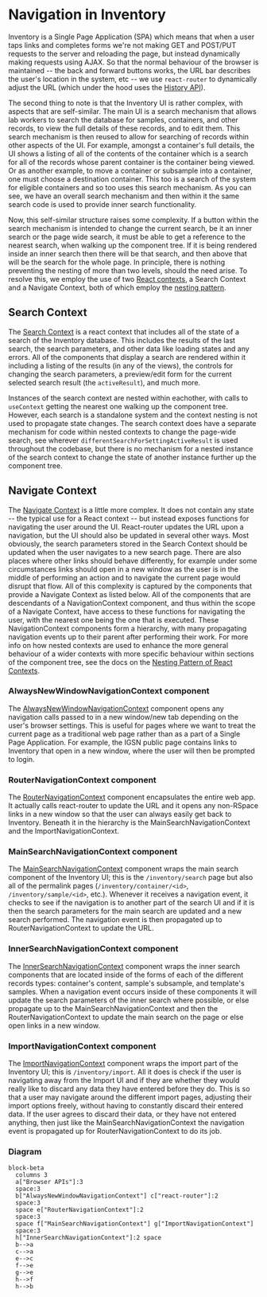 # Navigation in Inventory

Inventory is a Single Page Application (SPA) which means that when a user taps
links and completes forms we're not making GET and POST/PUT requests to the
server and reloading the page, but instead dynamically making requests using
AJAX. So that the normal behaviour of the browser is maintained -- the back and
forward buttons works, the URL bar describes the user's location in the system,
etc -- we use `react-router` to dynamically adjust the URL (which under the hood
uses the [History API][mdn-history-api]).

The second thing to note is that the Inventory UI is rather complex, with
aspects that are self-similar. The main UI is a search mechanism that allows lab
workers to search the database for samples, containers, and other records, to
view the full details of these records, and to edit them. This search mechanism
is then reused to allow for searching of records within other aspects of the UI.
For example, amongst a container's full details, the UI shows a listing of all
of the contents of the container which is a search for all of the records whose
parent container is the container being viewed. Or as another example, to move a
container or subsample into a container, one must choose a destination
container. This too is a search of the system for eligible containers and so too
uses this search mechanism. As you can see, we have an overall search mechanism
and then within it the same search code is used to provide inner search
functionality.

Now, this self-similar structure raises some complexity. If a button within the
search mechanism is intended to change the current search, be it an inner search
or the page wide search, it must be able to get a reference to the nearest
search, when walking up the component tree. If it is being rendered inside an
inner search then there will be that search, and then above that will be the
search for the whole page. In principle, there is nothing preventing the nesting
of more than two levels, should the need arise. To resolve this, we employ the
use of two [React contexts][react-context], a Search Context and a
Navigate Context, both of which employ the [nesting pattern](../stores/contexts/README.md#Nesting).

## Search Context

The [Search Context](../stores/contexts/Search.js) is a react context that
includes all of the state of a search of the Inventory database. This includes
the results of the last search, the search parameters, and other data like
loading states and any errors. All of the components that display a search are
rendered within it including a listing of the results (in any of the views), the
controls for changing the search parameters, a preview/edit form for the current
selected search result (the `activeResult`), and much more.

Instances of the search context are nested within eachother, with calls to
`useContext` getting the nearest one walking up the component tree. However,
each search is a standalone system and the context nesting is not used to
propagate state changes. The search context does have a separate mechanism for
code within nested contexts to change the page-wide search, see wherever
`differentSearchForSettingActiveResult` is used throughout the codebase, but
there is no mechanism for a nested instance of the search context to change the
state of another instance further up the component tree.

## Navigate Context

The [Navigate Context](../stores/contexts/Navigate.js) is a little more
complex. It does not contain any state -- the typical use for a React context --
but instead exposes functions for navigating the user around the UI.
React-router updates the URL upon a navigation, but the UI should also be
updated in several other ways. Most obviously, the search parameters stored in
the Search Context should be updated when the user navigates to a new search
page. There are also places where other links should behave differently, for
example under some circumstances links should open in a new window as the user
is in the middle of performing an action and to navigate the current page would
disrupt that flow. All of this complexity is captured by the components that
provide a Navigate Context as listed below. All of the components that are
descendants of a NavigationContext component, and thus within the scope of a
Navigate Context, have access to these functions for navigating the user, with
the nearest one being the one that is executed. These NavigationContext
components form a hierarchy, with many propagating navigation events up to their
parent after performing their work. For more info on how nested contexts are
used to enhance the more general behaviour of a wider contexts with more
specific behaviour within sections of the component tree, see the docs on the
[Nesting Pattern of React Contexts](../stores/contexts/README.md#Nesting).

### AlwaysNewWindowNavigationContext component

The [AlwaysNewWindowNavigationContext](../components/AlwaysNewWindowNavigationContext.js)
component opens any navigation calls passed to in a new window/new tab
depending on the user's browser settings. This is useful for pages where we
want to treat the current page as a traditional web page rather than as a part
of a Single Page Application. For example, the IGSN public page contains links
to Inventory that open in a new window, where the user will then be prompted to
login.

### RouterNavigationContext component

The [RouterNavigationContext](../components/RouterNavigationContext.js)
component encapsulates the entire web app. It actually calls react-router to
update the URL and it opens any non-RSpace links in a new window so that the
user can always easily get back to Inventory. Beneath it in the hierarchy is the
MainSearchNavigationContext and the ImportNavigationContext.

### MainSearchNavigationContext component

The [MainSearchNavigationContext](./Search/MainSearchNavigationContext.js)
component wraps the main search component of the Inventory UI; this is the
`/inventory/search` page but also all of the permalink pages
(`/inventory/container/<id>`, `/inventory/sample/<id>`, etc.). Whenever it
receives a navigation event, it checks to see if the navigation is to another
part of the search UI and if it is then the search parameters for the main
search are updated and a new search performed. The navigation event is then
propagated up to RouterNavigationContext to update the URL.

### InnerSearchNavigationContext component

The
[InnerSearchNavigationContext](./components/InnerSearchNavigationContext.js)
component wraps the inner search components that are located inside of the
forms of each of the different records types: container's content, sample's
subsample, and template's samples. When a navigation event occurs inside of
these components it will update the search parameters of the inner search where
possible, or else propagate up to the MainSearchNavigationContext and then the
RouterNavigationContext to update the main search on the page or else open
links in a new window.

### ImportNavigationContext component

The [ImportNavigationContext](./Import/NavigationContext.js) component wraps the
import part of the Inventory UI; this is `/inventory/import`. All it does is
check if the user is navigating away from the Import UI and if they are whether
they would really like to discard any data they have entered before they do.
This is so that a user may navigate around the different import pages, adjusting
their import options freely, without having to constantly discard their entered
data. If the user agrees to discard their data, or they have not entered
anything, then just like the MainSearchNavigationContext the navigation event
is propagated up for RouterNavigationContext to do its job.

### Diagram
```mermaid
block-beta
  columns 3
  a["Browser APIs"]:3
  space:3
  b["AlwaysNewWindowNavigationContext"] c["react-router"]:2
  space:3
  space e["RouterNavigationContext"]:2
  space:3
  space f["MainSearchNavigationContext"] g["ImportNavigationContext"]
  space:3
  h["InnerSearchNavigationContext"]:2 space
  b-->a
  c-->a
  e-->c
  f-->e
  g-->e
  h-->f
  h-->b
```

[mdn-history-api]: https://developer.mozilla.org/en-US/docs/Web/API/History_API
[react-context]: https://react.dev/learn/passing-data-deeply-with-context
